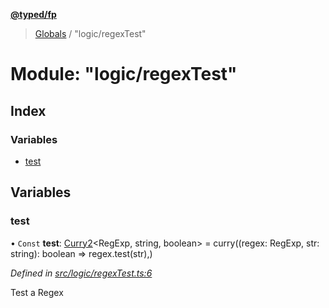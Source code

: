 **[@typed/fp](../README.md)**

> [Globals](../globals.md) / "logic/regexTest"

# Module: "logic/regexTest"

## Index

### Variables

* [test](_logic_regextest_.md#test)

## Variables

### test

• `Const` **test**: [Curry2](../interfaces/_lambda_exports_.curry2.md)\<RegExp, string, boolean> = curry((regex: RegExp, str: string): boolean => regex.test(str),)

*Defined in [src/logic/regexTest.ts:6](https://github.com/TylorS/typed-fp/blob/559f273/src/logic/regexTest.ts#L6)*

Test a Regex
